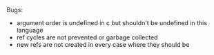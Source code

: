 Bugs:
- argument order is undefined in c but shouldn't be undefined in this language
- ref cycles are not prevented or garbage collected
- new refs are not created in every case where they should be
